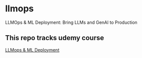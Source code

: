 # llmops
LLMOps &amp; ML Deployment: Bring LLMs and GenAI to Production

## This repo tracks udemy course
[LLMops & ML Deployment](https://www.udemy.com/course/deploy-ai-smarter-llm-scalability-ml-ops-cost-efficiency/)

